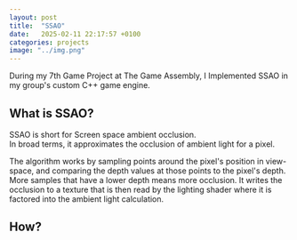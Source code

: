 ```yaml
---
layout: post
title:  "SSAO"
date:   2025-02-11 22:17:57 +0100
categories: projects
image: "../img.png"
---
```


During my 7th Game Project at The Game Assembly, I Implemented SSAO in my group's custom C++ game engine.

## What is SSAO?

SSAO is short for Screen space ambient occlusion.  
In broad terms, it approximates the occlusion of ambient light for a pixel.

The algorithm works by sampling points around the pixel's position in view-space, and comparing 
the depth values at those points to the pixel's depth. More samples that have a lower depth means more occlusion.
It writes the occlusion to a texture that is then read by the lighting shader where it is factored into the ambient light calculation.

## How?
